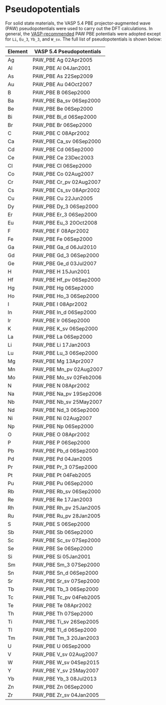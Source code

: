 # Pseudopotentials

For solid state materials, the VASP 5.4 PBE projector-augmented wave (PAW) pseudopotentials were used to carry out the DFT calculations. In general, the [VASP-recommended](https://www.vasp.at/wiki/index.php/Available\_PAW\_potentials) PAW PBE potentials were adopted except for `Li`, `Eu_3`, `Yb_3`, and `W_sv`. The full list of pseudopotentials is shown below:

| Element | VASP 5.4 Pseudopotentials |
| ------- | ------------------------- |
| Ag      | PAW\_PBE Ag 02Apr2005     |
| Al      | PAW\_PBE Al 04Jan2001     |
| As      | PAW\_PBE As 22Sep2009     |
| Au      | PAW\_PBE Au 04Oct2007     |
| B       | PAW\_PBE B 06Sep2000      |
| Ba      | PAW\_PBE Ba\_sv 06Sep2000 |
| Be      | PAW\_PBE Be 06Sep2000     |
| Bi      | PAW\_PBE Bi\_d 06Sep2000  |
| Br      | PAW\_PBE Br 06Sep2000     |
| C       | PAW\_PBE C 08Apr2002      |
| Ca      | PAW\_PBE Ca\_sv 06Sep2000 |
| Cd      | PAW\_PBE Cd 06Sep2000     |
| Ce      | PAW\_PBE Ce 23Dec2003     |
| Cl      | PAW\_PBE Cl 06Sep2000     |
| Co      | PAW\_PBE Co 02Aug2007     |
| Cr      | PAW\_PBE Cr\_pv 02Aug2007 |
| Cs      | PAW\_PBE Cs\_sv 08Apr2002 |
| Cu      | PAW\_PBE Cu 22Jun2005     |
| Dy      | PAW\_PBE Dy\_3 06Sep2000  |
| Er      | PAW\_PBE Er\_3 06Sep2000  |
| Eu      | PAW\_PBE Eu\_3 20Oct2008  |
| F       | PAW\_PBE F 08Apr2002      |
| Fe      | PAW\_PBE Fe 06Sep2000     |
| Ga      | PAW\_PBE Ga\_d 06Jul2010  |
| Gd      | PAW\_PBE Gd\_3 06Sep2000  |
| Ge      | PAW\_PBE Ge\_d 03Jul2007  |
| H       | PAW\_PBE H 15Jun2001      |
| Hf      | PAW\_PBE Hf\_pv 06Sep2000 |
| Hg      | PAW\_PBE Hg 06Sep2000     |
| Ho      | PAW\_PBE Ho\_3 06Sep2000  |
| I       | PAW\_PBE I 08Apr2002      |
| In      | PAW\_PBE In\_d 06Sep2000  |
| Ir      | PAW\_PBE Ir 06Sep2000     |
| K       | PAW\_PBE K\_sv 06Sep2000  |
| La      | PAW\_PBE La 06Sep2000     |
| Li      | PAW\_PBE Li 17Jan2003     |
| Lu      | PAW\_PBE Lu\_3 06Sep2000  |
| Mg      | PAW\_PBE Mg 13Apr2007     |
| Mn      | PAW\_PBE Mn\_pv 02Aug2007 |
| Mo      | PAW\_PBE Mo\_sv 02Feb2006 |
| N       | PAW\_PBE N 08Apr2002      |
| Na      | PAW\_PBE Na\_pv 19Sep2006 |
| Nb      | PAW\_PBE Nb\_sv 25May2007 |
| Nd      | PAW\_PBE Nd\_3 06Sep2000  |
| Ni      | PAW\_PBE Ni 02Aug2007     |
| Np      | PAW\_PBE Np 06Sep2000     |
| O       | PAW\_PBE O 08Apr2002      |
| P       | PAW\_PBE P 06Sep2000      |
| Pb      | PAW\_PBE Pb\_d 06Sep2000  |
| Pd      | PAW\_PBE Pd 04Jan2005     |
| Pr      | PAW\_PBE Pr\_3 07Sep2000  |
| Pt      | PAW\_PBE Pt 04Feb2005     |
| Pu      | PAW\_PBE Pu 06Sep2000     |
| Rb      | PAW\_PBE Rb\_sv 06Sep2000 |
| Re      | PAW\_PBE Re 17Jan2003     |
| Rh      | PAW\_PBE Rh\_pv 25Jan2005 |
| Ru      | PAW\_PBE Ru\_pv 28Jan2005 |
| S       | PAW\_PBE S 06Sep2000      |
| Sb      | PAW\_PBE Sb 06Sep2000     |
| Sc      | PAW\_PBE Sc\_sv 07Sep2000 |
| Se      | PAW\_PBE Se 06Sep2000     |
| Si      | PAW\_PBE Si 05Jan2001     |
| Sm      | PAW\_PBE Sm\_3 07Sep2000  |
| Sn      | PAW\_PBE Sn\_d 06Sep2000  |
| Sr      | PAW\_PBE Sr\_sv 07Sep2000 |
| Tb      | PAW\_PBE Tb\_3 06Sep2000  |
| Tc      | PAW\_PBE Tc\_pv 04Feb2005 |
| Te      | PAW\_PBE Te 08Apr2002     |
| Th      | PAW\_PBE Th 07Sep2000     |
| Ti      | PAW\_PBE Ti\_sv 26Sep2005 |
| Tl      | PAW\_PBE Tl\_d 06Sep2000  |
| Tm      | PAW\_PBE Tm\_3 20Jan2003  |
| U       | PAW\_PBE U 06Sep2000      |
| V       | PAW\_PBE V\_sv 02Aug2007  |
| W       | PAW\_PBE W\_sv 04Sep2015  |
| Y       | PAW\_PBE Y\_sv 25May2007  |
| Yb      | PAW\_PBE Yb\_3 08Jul2013  |
| Zn      | PAW\_PBE Zn 06Sep2000     |
| Zr      | PAW\_PBE Zr\_sv 04Jan2005 |
